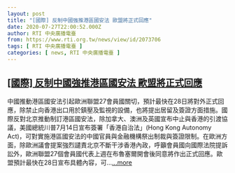 ```yaml
---
layout: post
title: "[國際] 反制中國強推港區國安法 歐盟將正式回應"
date: 2020-07-27T22:00:52.000Z
author: RTI 中央廣播電臺
from: https://www.rti.org.tw/news/view/id/2073706
tags: [ RTI 中央廣播電臺 ]
categories: [ news, RTI 中央廣播電臺 ]
---
```

<!--1595887252000-->
[[國際] 反制中國強推港區國安法 歐盟將正式回應](https://www.rti.org.tw/news/view/id/2073706)
------

<div>
中國推動港區國安法引起歐洲聯盟27會員國關切，預計最快在28日將對外正式回應，除禁止向香港出口用於鎮壓及監視的設備，也將提出居留及簽證方面措施。國際反對北京推動制訂港區國安法，除加拿大、澳洲及英國宣布中止與香港的引渡協議，美國總統川普7月14日宣布簽署「香港自治法」(Hong Kong Autonomy Act)，可對實施港區國安法的中國官員與金融機構祭出制裁與簽證限制。在歐洲方面，除歐洲議會提案強烈譴責北京不斷干涉香港內政，呼籲會員國向國際法院提訴訟外，歐洲聯盟27個會員國代表上週在布魯塞爾開會後同意將作出正式回應。歐盟預計最快在28日宣布具體內容，可...<a target="_blank" href="https://www.rti.org.tw/news/view/id/2073706">...more</a>
</div>
